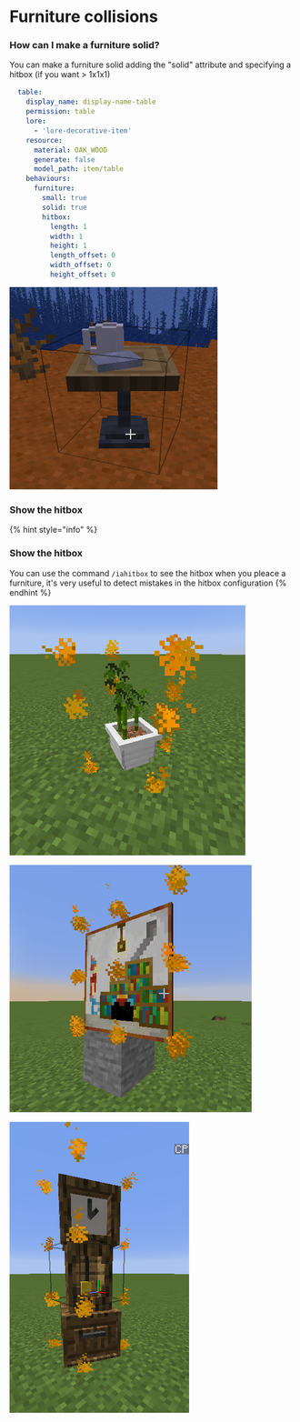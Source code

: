 # Furniture collisions

### How can I make a furniture solid?

You can make a furniture solid adding the "solid" attribute and specifying a hitbox \(if you want &gt; 1x1x1\)

```yaml
  table:
    display_name: display-name-table
    permission: table
    lore:
      - 'lore-decorative-item'
    resource:
      material: OAK_WOOD
      generate: false
      model_path: item/table
    behaviours:
      furniture:
        small: true
        solid: true
        hitbox:
          length: 1
          width: 1
          height: 1
          length_offset: 0
          width_offset: 0
          height_offset: 0
```

![](../../../../.gitbook/assets/image%20%2815%29.png)

### Show the hitbox <a id="show-the-hitbox"></a>

{% hint style="info" %}
### Show the hitbox

You can use the command `/iahitbox` to see the hitbox when you pleace a furniture, it's very useful to detect mistakes in the hitbox configuration
{% endhint %}

![](../../../../.gitbook/assets/immagine%20%2863%29%20%282%29.png)

![](../../../../.gitbook/assets/immagine%20%2865%29.png)

![](../../../../.gitbook/assets/immagine%20%2858%29.png)

